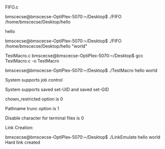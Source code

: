 FIFO.c


bmscecse@bmscecse-OptiPlex-5070:~/Desktop$ ./FIFO /home/bmscecse/Desktop/hello 

hello

bmscecse@bmscecse-OptiPlex-5070:~/Desktop$ ./FIFO /home/bmscecse/Desktop/hello "world"


TestMacro.c
bmscecse@bmscecse-OptiPlex-5070:~/Desktop$ gcc TestMacro.c -o TestMacro

bmscecse@bmscecse-OptiPlex-5070:~/Desktop$ ./TestMacro hello world

System supports job control

System supports saved set-UID and saved set-GID

chown_restricted option is 0

Pathname trunc option is 1

Disable character for terminal files is 0

Link Creation:

bmscecse@bmscecse-OptiPlex-5070:~/Desktop$ ./LinkEmulate hello world
Hard link created





